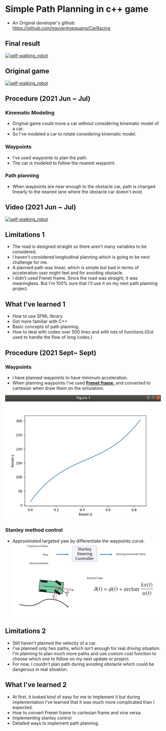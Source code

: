 # Simple Path Planning in c++ game

* An Original developer's github: https://github.com/nguyenhopquang/CarRacing

## Final result
[![self-walking_robot](http://img.youtube.com/vi/eeG_vp7BV6U/0.jpg)](https://www.youtube.com/watch?v=eeG_vp7BV6U)




## Original game
[![self-walking_robot](http://img.youtube.com/vi/9fcHq2ihfEE/0.jpg)](https://www.youtube.com/watch?v=9fcHq2ihfEE)



## Procedure (2021 Jun ~ Jul)

### Kinematic Modeling

* Original game could move a car without considering kinematic model of a car.
* So I've modeled a car to rotate considering kinematic model.

### Waypoints

* I've used waypoints to plan the path.
* The car is modeled to follow the nearest waypoint.

### Path planning

* When waypoints are near enough to the obstacle car, path is changed linearly to the nearest lane where the obstacle car doesn't exist.

## Video (2021 Jun ~ Jul)
[![self-walking_robot](http://img.youtube.com/vi/3OXcgFVJwHw/0.jpg)](https://www.youtube.com/watch?v=3OXcgFVJwHw)

## Limitations 1
* The road is designed straight so there aren't many variables to be considered.
* I haven't considered longitudinal planning which is going to be next challenge for me.
* A planned path was linear, which is simple but bad in terms of acceleration user might feel and for avoiding obstacle.
* I didn't used Frenet frame. Since the road was straight, it was meaningless. But I'm 100% sure that I'll use it on my next path planning project. 


## What I've learned 1
* How to use SFML library
* Got more familiar with C++
* Basic concepts of path planning.
* How to deal with codes over 500 lines and with lots of functions.(Got used to handle the flow of long codes.)

## Procedure (2021 Sept~ Sept)

### Waypoints
* I have planned waypoints to have minimum acceleration.
* When planning waypoints I've used <U>**Frenet frame.**</U> and converted to cartesian when draw them on the simulation.

![ex_screenshot1](./img/1.png)

### Stanley method control
* Approximated targeted yaw by differentiate the waypoints curve.
![ex_screenshot1](./img/2.png)
  
## Limitations 2
* Still haven't planned the velocity of a car.
* I've planned only two paths, which isn't enough for real driving situation. I'm planning to plan much more paths and use custom cost function to choose which one to follow on my next update or project.
* For now, I couldn't plan path during avoiding obstacle which could be dangerous in real situation.

## What I've learned 2
* At first, it looked kind of easy for me to implement it but during implementation I've learned that it was much more complicated than I expected.
* How to convert Frenet frame to cartesian frame and vice versa.
* Implementing stanley control
* Detailed ways to implement path planning.




